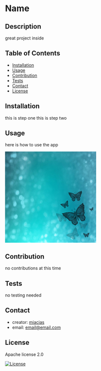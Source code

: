 # Name

## Description

  great project inside


## Table of Contents
  - [Installation](#installation)
  - [Usage](#usage)
  - [Contribution](#contribution)
  - [Tests](#tests)
  - [Contact](#contact)
  - [License](#license)

## Installation
  
this is step one
this is step two



## Usage

  
here is how to use the app

![test image](./test.jpg)


## Contribution

  no contributions at this time


## Tests

  no testing needed


## Contact
  - creator: [miacias](https://github.com/miacias)
  - email: [email@email.com](mailto:email@email.com)


## License
  
Apache license 2.0

[![License](https://img.shields.io/badge/license-Apache_license_2.0-blue?logo=github)](https://github.com/miacias/Name/blob/main/LICENSE)
